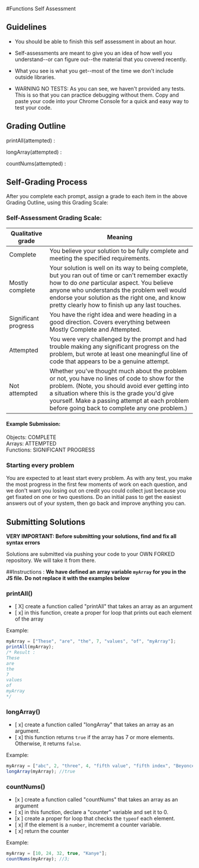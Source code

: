#Functions Self Assessment

## Guidelines

- You should be able to finish this self assessment in about an hour.

- Self-assessments are meant to give you an idea of how well you understand--or can figure out--the material that you covered recently.

- What you see is what you get--most of the time we don't include outside libraries.

- WARNING NO TESTS: As you can see, we haven't provided any tests. This is so that you can practice debugging without them. Copy and paste your code into your Chrome Console for a quick and easy way to test your code.


## Grading Outline

printAll(attempted) :

longArray(attempted) :

countNums(attempted) :


## Self-Grading Process

After you complete each prompt, assign a grade to each item in the above Grading Outline, using this Grading Scale:

### Self-Assessment Grading Scale:

Qualitative grade | Meaning
---|---
Complete             | You believe your solution to be fully complete and meeting the specified requirements.
Mostly complete      | Your solution is well on its way to being complete, but you ran out of time or can't remember exactly how to do *one* particular aspect. You believe anyone who understands the problem well would endorse your solution as the right one, and know pretty clearly how to finish up any last touches.
Significant progress | You have the right idea and were heading in a good direction. Covers everything between Mostly Complete and Attempted.
Attempted            | You were very challenged by the prompt and had trouble making any significant progress on the problem, but wrote at least one meaningful line of code that appears to be a genuine attempt.
Not attempted        | Whether you've thought much about the problem or not, you have no lines of code to show for the problem. (Note, you should avoid ever getting into a situation where this is the grade you'd give yourself. Make a passing attempt at each problem before going back to complete any one problem.)

#### Example Submission:

Objects: COMPLETE  
Arrays: ATTEMPTED  
Functions: SIGNIFICANT PROGRESS  


### Starting every problem

You are expected to at least start every problem. As with any test, you make the most progress in the first few moments of work on each question, and we don't want you losing out on credit you could collect just because you get fixated on one or two questions. Do an initial pass to get the easiest answers out of your system, then go back and improve anything you can.


## Submitting Solutions

**VERY IMPORTANT: Before submitting your solutions, find and fix all syntax errors**

Solutions are submitted via pushing your code to your OWN FORKED repository. We will take it from there.

##Instructions :
**We have defined an array variable `myArray` for you in the JS file. Do not replace it with the examples below**

### printAll()
* [ X] create a function called "printAll" that takes an array as an argument
* [ x] in this function, create a proper for loop that prints out each element of the array

Example:
```javascript
myArray = ["These", "are", "the", 7, "values", "of", "myArray"];
printAll(myArray);
/* Result :
These
are
the
7
values
of
myArray
*/
```

### longArray()
* [ x] create a function called "longArray" that takes an array as an argument.
* [ x] this function returns `true` if the array has 7 or more elements. Otherwise, it returns `false`.

Example:
```javascript
myArray = ["abc", 2, "three", 4, "fifth value", "fifth index", "Beyonce"];
longArray(myArray); //true
```

### countNums()
* [x ] create a function called "countNums" that takes an array as an argument
* [ x] in this function, declare a "counter" variable and set it to 0.  
* [x ] create a proper for loop that checks the `typeof` each element.
* [ x] if the element is a `number`, incrememt a counter variable.
* [ x] return the counter

Example:
```javascript
myArray = [10, 24, 32, true, "Kanye"];
countNums(myArray); //3;
```
